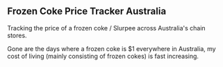 ## Frozen Coke Price Tracker Australia

Tracking the price of a frozen coke / Slurpee across Australia's chain stores.

Gone are the days where a frozen coke is $1 everywhere in Australia, my cost of living (mainly consisting of frozen cokes) is fast increasing.
